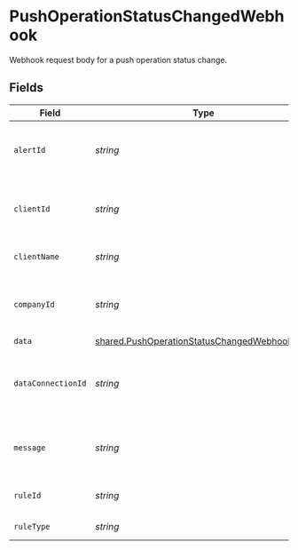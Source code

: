 # PushOperationStatusChangedWebhook

Webhook request body for a push operation status change.


## Fields

| Field                                                                                                               | Type                                                                                                                | Required                                                                                                            | Description                                                                                                         | Example                                                                                                             |
| ------------------------------------------------------------------------------------------------------------------- | ------------------------------------------------------------------------------------------------------------------- | ------------------------------------------------------------------------------------------------------------------- | ------------------------------------------------------------------------------------------------------------------- | ------------------------------------------------------------------------------------------------------------------- |
| `alertId`                                                                                                           | *string*                                                                                                            | :heavy_minus_sign:                                                                                                  | Unique identifier of the webhook event.                                                                             |                                                                                                                     |
| `clientId`                                                                                                          | *string*                                                                                                            | :heavy_minus_sign:                                                                                                  | Unique identifier for your client in Codat.                                                                         |                                                                                                                     |
| `clientName`                                                                                                        | *string*                                                                                                            | :heavy_minus_sign:                                                                                                  | Name of your client in Codat.                                                                                       |                                                                                                                     |
| `companyId`                                                                                                         | *string*                                                                                                            | :heavy_minus_sign:                                                                                                  | Unique identifier for your SMB in Codat.                                                                            | 8a210b68-6988-11ed-a1eb-0242ac120002                                                                                |
| `data`                                                                                                              | [shared.PushOperationStatusChangedWebhookData](../../../sdk/models/shared/pushoperationstatuschangedwebhookdata.md) | :heavy_minus_sign:                                                                                                  | N/A                                                                                                                 |                                                                                                                     |
| `dataConnectionId`                                                                                                  | *string*                                                                                                            | :heavy_minus_sign:                                                                                                  | Unique identifier for a company's data connection.                                                                  | 2e9d2c44-f675-40ba-8049-353bfcb5e171                                                                                |
| `message`                                                                                                           | *string*                                                                                                            | :heavy_minus_sign:                                                                                                  | A human readable message about the webhook.                                                                         |                                                                                                                     |
| `ruleId`                                                                                                            | *string*                                                                                                            | :heavy_minus_sign:                                                                                                  | Unique identifier for the rule.                                                                                     |                                                                                                                     |
| `ruleType`                                                                                                          | *string*                                                                                                            | :heavy_minus_sign:                                                                                                  | The type of rule.                                                                                                   |                                                                                                                     |